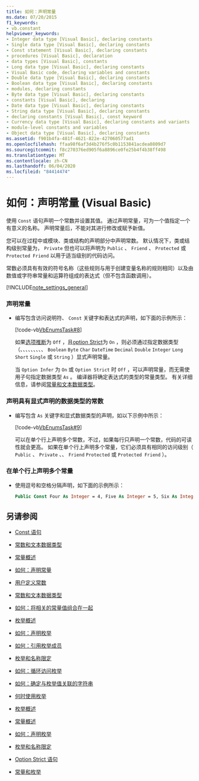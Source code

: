 ```yaml
---
title: 如何：声明常量
ms.date: 07/20/2015
f1_keywords:
- vb.constant
helpviewer_keywords:
- Integer data type [Visual Basic], declaring constants
- Single data type [Visual Basic], declaring constants
- Const statement [Visual Basic], declaring constants
- procedures [Visual Basic], declaration
- data types [Visual Basic], constants
- Long data type [Visual Basic], declaring constants
- Visual Basic code, declaring variables and constants
- Double data type [Visual Basic], declaring constants
- Boolean data type [Visual Basic], declaring constants
- modules, declaring constants
- Byte data type [Visual Basic], declaring constants
- constants [Visual Basic], declaring
- Date data type [Visual Basic], declaring constants
- String data type [Visual Basic], declaring constants
- declaring constants [Visual Basic], const keyword
- Currency data type [Visual Basic], declaring constants and variants
- module-level constants and variables
- Object data type [Visual Basic], declaring constants
ms.assetid: f901b4fa-481f-4621-822e-427060577ad1
ms.openlocfilehash: ffaa98f6af3d4b276f5c0b1153841acdea0809d7
ms.sourcegitcommit: f8c270376ed905f6a8896ce0fe25b4f4b38ff498
ms.translationtype: MT
ms.contentlocale: zh-CN
ms.lasthandoff: 06/04/2020
ms.locfileid: "84414474"
---
```

# <a name="how-to-declare-a-constant-visual-basic"></a>如何：声明常量 (Visual Basic)
使用 `Const` 语句声明一个常数并设置其值。 通过声明常量，可为一个值指定一个有意义的名称。 声明常量后，不能对其进行修改或赋予新值。  
  
 您可以在过程中或模块、类或结构的声明部分中声明常数。 默认情况下，类或结构级别常量为， `Private` 但也可以将声明为 `Public` 、 `Friend` 、 `Protected` 或 `Protected Friend` 以用于适当级别的代码访问。  
  
 常数必须具有有效的符号名称（这些规则与用于创建变量名称的规则相同）以及由数值或字符串常量和运算符组成的表达式（但不包含函数调用）。  
  
[!INCLUDE[note_settings_general](~/includes/note-settings-general-md.md)]  
  
### <a name="to-declare-a-constant"></a>声明常量  
  
- 编写包含访问说明符、 `Const` 关键字和表达式的声明，如下面的示例所示：  
  
     [!code-vb[VbEnumsTask#8](~/samples/snippets/visualbasic/VS_Snippets_VBCSharp/VbEnumsTask/VB/Class2.vb#8)]  
  
     如果[选项推断](../../../language-reference/statements/option-infer-statement.md)为 `Off` ，且[option Strict](../../../language-reference/statements/option-strict-statement.md)为 `On` ，则必须通过指定数据类型（、、、、、、、、、 `Boolean` `Byte` `Char` `DateTime` `Decimal` `Double` `Integer` `Long` `Short` `Single` 或 `String` ）显式声明常量。  
  
     当 `Option Infer` 为 `On` 或 `Option Strict` 时 `Off` ，可以声明常量，而无需使用子句指定数据类型 `As` 。 编译器将确定表达式的类型的常量类型。 有关详细信息，请参阅[常量和文本数据类型](constant-and-literal-data-types.md)。  
  
### <a name="to-declare-a-constant-that-has-an-explicitly-stated-data-type"></a>声明具有显式声明的数据类型的常数  
  
- 编写包含 `As` 关键字和显式数据类型的声明，如以下示例中所示：  
  
     [!code-vb[VbEnumsTask#9](~/samples/snippets/visualbasic/VS_Snippets_VBCSharp/VbEnumsTask/VB/Class2.vb#9)]  
  
     可以在单个行上声明多个常数，不过，如果每行只声明一个常数，代码的可读性就会更高。 如果在单个行上声明多个常量，它们必须具有相同的访问级别（ `Public` 、 `Private` 、、 `Friend` `Protected` 或 `Protected Friend` ）。  
  
### <a name="to-declare-multiple-constants-on-a-single-line"></a>在单个行上声明多个常量  
  
- 使用逗号和空格分隔声明，如下面的示例所示：  
  
    ```vb  
    Public Const Four As Integer = 4, Five As Integer = 5, Six As Integer = 44  
    ```  
  
## <a name="see-also"></a>另请参阅

- [Const 语句](../../../language-reference/statements/const-statement.md)
- [常数和文本数据类型](constant-and-literal-data-types.md)
- [常量概述](constants-overview.md)
- [如何：声明常量](how-to-declare-a-constant.md)
- [用户定义常数](user-defined-constants.md)
- [常数和文本数据类型](constant-and-literal-data-types.md)
- [如何：将相关的常量值组合在一起](how-to-group-related-constant-values-together.md)
- [枚举概述](enumerations-overview.md)
- [如何：声明枚举](how-to-declare-enumerations.md)
- [如何：引用枚举成员](how-to-refer-to-an-enumeration-member.md)
- [枚举和名称限定](enumerations-and-name-qualification.md)
- [如何：循环访问枚举](how-to-iterate-through-an-enumeration.md)
- [如何：确定与枚举值关联的字符串](how-to-determine-the-string-associated-with-an-enumeration-value.md)
- [何时使用枚举](when-to-use-an-enumeration.md)

- [枚举概述](enumerations-overview.md)
- [常量概述](constants-overview.md)
- [如何：声明枚举](how-to-declare-enumerations.md)
- [枚举和名称限定](enumerations-and-name-qualification.md)
- [Option Strict 语句](../../../language-reference/statements/option-strict-statement.md)
- [常量和枚举](../../../language-reference/constants-and-enumerations.md)
